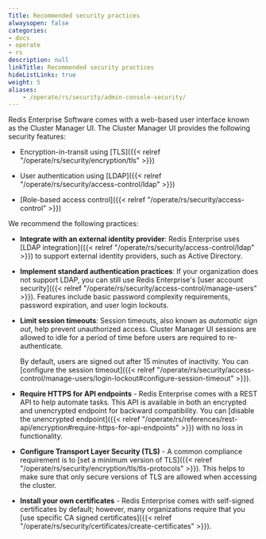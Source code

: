 ```yaml
---
Title: Recommended security practices
alwaysopen: false
categories:
- docs
- operate
- rs
description: null
linkTitle: Recommended security practices
hideListLinks: true
weight: 5
aliases:
    - /operate/rs/security/admin-console-security/
---
```


Redis Enterprise Software comes with a web-based user interface known as the Cluster Manager UI. The Cluster Manager UI provides the following security features:

- Encryption-in-transit using [TLS]({{< relref "/operate/rs/security/encryption/tls" >}})

- User authentication using [LDAP]({{< relref "/operate/rs/security/access-control/ldap" >}})

- [Role-based access control]({{< relref "/operate/rs/security/access-control" >}})

We recommend the following practices:

- **Integrate with an external identity provider**: Redis Enterprise uses [LDAP integration]({{< relref "/operate/rs/security/access-control/ldap" >}}) to support external identity providers, such as Active Directory.

- **Implement standard authentication practices**: If your organization does not support LDAP, you can still use Redis Enterprise's [user account security]({{< relref "/operate/rs/security/access-control/manage-users" >}}). Features include basic password complexity requirements, password expiration, and user login lockouts.

- **Limit session timeouts**: Session timeouts, also known as _automatic sign out_, help prevent unauthorized access. Cluster Manager UI sessions are allowed to idle for a period of time before users are required to re-authenticate. 

    By default, users are signed out after 15 minutes of inactivity. You can [configure the session timeout]({{< relref "/operate/rs/security/access-control/manage-users/login-lockout#configure-session-timeout" >}}).

- **Require HTTPS for API endpoints** - Redis Enterprise comes with a REST API to help automate tasks. This API is available in both an encrypted and unencrypted endpoint for backward compatibility. You can [disable the unencrypted endpoint]({{< relref "/operate/rs/references/rest-api/encryption#require-https-for-api-endpoints" >}}) with no loss in functionality.

- **Configure Transport Layer Security (TLS)** - A common compliance requirement is to [set a minimum version of TLS]({{< relref "/operate/rs/security/encryption/tls/tls-protocols" >}}). This helps to make sure that only secure versions of TLS are allowed when accessing the cluster.

- **Install your own certificates** - Redis Enterprise comes with self-signed certificates by default; however, many organizations require that you [use specific CA signed certificates]({{< relref "/operate/rs/security/certificates/create-certificates" >}}).
